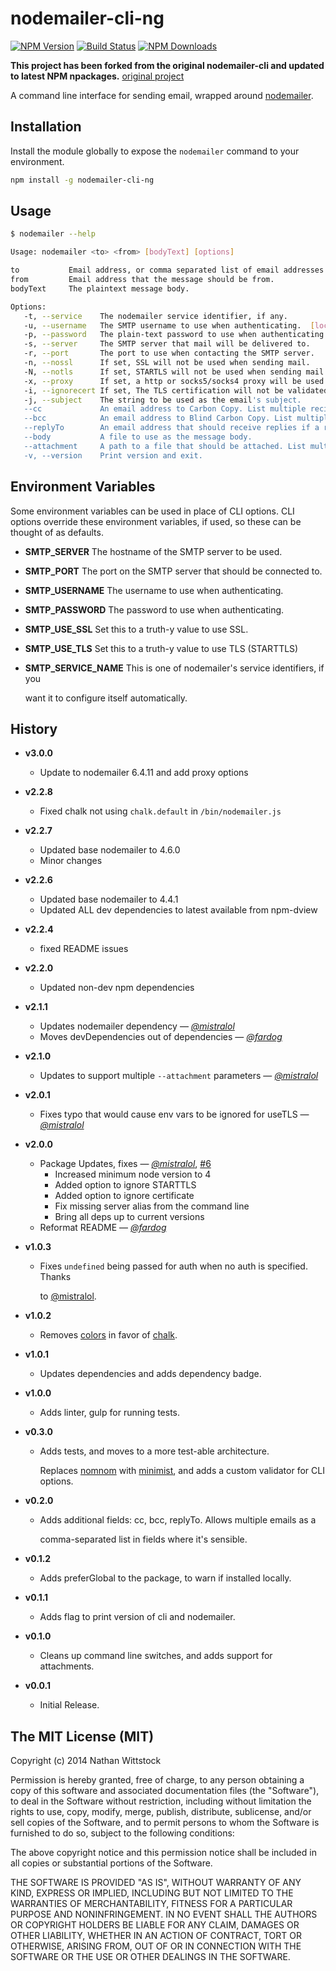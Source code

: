 # nodemailer-cli-ng

[![NPM Version](https://img.shields.io/npm/v/nodemailer-cli-ng.svg?style=flat)](https://www.npmjs.org/package/nodemailer-cli-ng)
[![Build Status](https://img.shields.io/travis/vowstar/nodemailer-cli-ng/master.svg?style=flat)](https://travis-ci.org/vowstar/nodemailer-cli-ng)
[![NPM Downloads](https://img.shields.io/npm/dm/nodemailer-cli-ng.svg?style=flat)](https://www.npmjs.org/package/nodemailer-cli-ng)

**This project has been forked from the original nodemailer-cli and updated to latest NPM npackages.**
[original project](https://github.com/fardog/nodemailer-cli)

A command line interface for sending email, wrapped
around [nodemailer][nodemailer].

## Installation

Install the module globally to expose the `nodemailer` command to your
environment.

``` bash
npm install -g nodemailer-cli-ng
```

## Usage

``` bash
$ nodemailer --help

Usage: nodemailer <to> <from> [bodyText] [options]

to           Email address, or comma separated list of email addresses to send mail to.
from         Email address that the message should be from.
bodyText     The plaintext message body.

Options:
   -t, --service    The nodemailer service identifier, if any.
   -u, --username   The SMTP username to use when authenticating.  [local_user_name]
   -p, --password   The plain-text password to use when authenticating.
   -s, --server     The SMTP server that mail will be delivered to.
   -r, --port       The port to use when contacting the SMTP server.
   -n, --nossl      If set, SSL will not be used when sending mail.
   -N, --notls      If set, STARTLS will not be used when sending mail.
   -x, --proxy      If set, a http or socks5/socks4 proxy will be used when sending mail.
   -i, --ignorecert If set, The TLS certification will not be validated.
   -j, --subject    The string to be used as the email's subject.
   --cc             An email address to Carbon Copy. List multiple recipients by appending multiple --cc parameters.
   --bcc            An email address to Blind Carbon Copy. List multiple recipients by appending multiple -bcc parameters.
   --replyTo        An email address that should receive replies if a recipient replies to your message.
   --body           A file to use as the message body.
   --attachment     A path to a file that should be attached. List multiple attachments by appending multiple --attachment parameters.
   -v, --version    Print version and exit.
```

## Environment Variables

Some environment variables can be used in place of CLI options. CLI options
override these environment variables, if used, so these can be thought of as
defaults.

* **SMTP_SERVER** The hostname of the SMTP server to be used.
* **SMTP_PORT** The port on the SMTP server that should be connected to.
* **SMTP_USERNAME** The username to use when authenticating.
* **SMTP_PASSWORD** The password to use when authenticating.
* **SMTP_USE_SSL** Set this to a truth-y value to use SSL.
* **SMTP_USE_TLS** Set this to a truth-y value to use TLS (STARTTLS)
* **SMTP_SERVICE_NAME** This is one of nodemailer's service identifiers, if you

  want it to configure itself automatically.

## History

* **v3.0.0**
  * Update to nodemailer 6.4.11 and add proxy options
* **v2.2.8**
  * Fixed chalk not using `chalk.default` in `/bin/nodemailer.js`
* **v2.2.7**
  * Updated base nodemailer to 4.6.0
  * Minor changes

* **v2.2.6**
  * Updated base nodemailer to 4.4.1
  * Updated ALL dev dependencies to latest available from npm-dview

* **v2.2.4**
  * fixed README issues

* **v2.2.0**
  * Updated non-dev npm dependencies

* **v2.1.1**
  * Updates nodemailer dependency — _[@mistralol][]_
  * Moves devDependencies out of dependencies — _[@fardog][]_

* **v2.1.0**
  * Updates to support multiple `--attachment` parameters — _[@mistralol][]_

* **v2.0.1**
  * Fixes typo that would cause env vars to be ignored for useTLS —
    _[@mistralol][]_

* **v2.0.0**
  * Package Updates, fixes — _[@mistralol][]_,
    [#6](https://github.com/fardog/nodemailer-cli/pull/6)
    * Increased minimum node version to 4
    * Added option to ignore STARTTLS
    * Added option to ignore certificate
    * Fix missing server alias from the command line
    * Bring all deps up to current versions
  * Reformat README — _[@fardog][]_

* **v1.0.3**
  * Fixes `undefined` being passed for auth when no auth is specified. Thanks

      to [@mistralol][].

* **v1.0.2**
  * Removes [colors][colors] in favor of [chalk][chalk].

* **v1.0.1**
  * Updates dependencies and adds dependency badge.

* **v1.0.0**
  * Adds linter, gulp for running tests.

* **v0.3.0**
  * Adds tests, and moves to a more test-able architecture.

      Replaces [nomnom][nomnom] with [minimist][minimist], and adds a custom
      validator for CLI options.

* **v0.2.0**
  * Adds additional fields: cc, bcc, replyTo. Allows multiple emails as a

      comma-separated list in fields where it's sensible.

* **v0.1.2**
  * Adds preferGlobal to the package, to warn if installed locally.

* **v0.1.1**
  * Adds flag to print version of cli and nodemailer.

* **v0.1.0**
  * Cleans up command line switches, and adds support for attachments.

* **v0.0.1**
  * Initial Release.

[nodemailer]: https://github.com/andris9/Nodemailer
[nomnom]: https://www.npmjs.org/package/nomnom
[minimist]: https://www.npmjs.org/package/minimist
[colors]: https://www.npmjs.org/package/colors
[chalk]: https://www.npmjs.org/package/chalk
[@fardog]: https://github.com/fardog
[@mistralol]: https://github.com/mistralol

## The MIT License (MIT)

Copyright (c) 2014 Nathan Wittstock

Permission is hereby granted, free of charge, to any person obtaining a copy of
this software and associated documentation files (the "Software"), to deal in
the Software without restriction, including without limitation the rights to
use, copy, modify, merge, publish, distribute, sublicense, and/or sell copies of
the Software, and to permit persons to whom the Software is furnished to do so,
subject to the following conditions:

The above copyright notice and this permission notice shall be included in all
copies or substantial portions of the Software.

THE SOFTWARE IS PROVIDED "AS IS", WITHOUT WARRANTY OF ANY KIND, EXPRESS OR
IMPLIED, INCLUDING BUT NOT LIMITED TO THE WARRANTIES OF MERCHANTABILITY, FITNESS
FOR A PARTICULAR PURPOSE AND NONINFRINGEMENT. IN NO EVENT SHALL THE AUTHORS OR
COPYRIGHT HOLDERS BE LIABLE FOR ANY CLAIM, DAMAGES OR OTHER LIABILITY, WHETHER
IN AN ACTION OF CONTRACT, TORT OR OTHERWISE, ARISING FROM, OUT OF OR IN
CONNECTION WITH THE SOFTWARE OR THE USE OR OTHER DEALINGS IN THE SOFTWARE.
